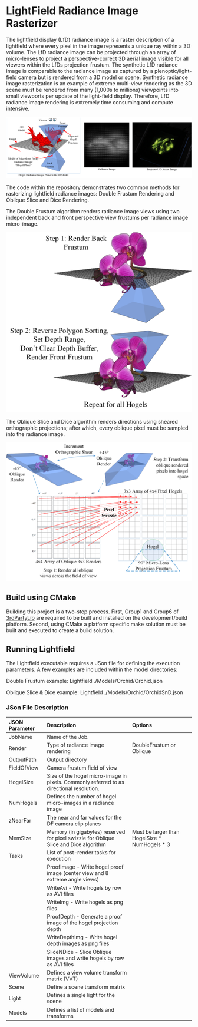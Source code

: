 # LightField Radiance Image Rasterizer

The lightfield display (LfD) radiance image is a raster description of a lightfield where every pixel in the image represents a unique ray within a 3D volume.  The LfD radiance image can be projected through an array of micro-lenses to project a perspective-correct 3D aerial image visible for all viewers within the LfDs projection frustum.  The synthetic LfD radiance image is comparable to the radiance image as captured by a plenoptic/light-field camera but is rendered from a 3D model or scene.  Synthetic radiance image rasterization is an example of extreme multi-view rendering as the 3D scene must be rendered from many (1,000s to millions) viewpoints into small viewports per update of the light-field display.  Therefore, LfD radiance image rendering is extremely time consuming and compute intensive. 

![Lightfield Rendering Definitions](../../Doc/Images/Definitions.png)

The code within the repository demonstrates two common methods for rasterizing lightfield radiance images: Double Frustum Rendering and Oblique Slice and Dice Rendering.

The Double Frustum algorithm renders radiance image views using two independent back and front perspective view frustums per radiance image micro-image. 

![Double Frustum Rendering](../../Doc/Images/DoubleFrustum.png)

The Oblique Slice and Dice algorithm renders directions using sheared orthographic projections; after which, every oblique pixel must be sampled into the radiance image.

![Oblique Slice and Dice](../../Doc/Images/Oblique.png)


## Build using CMake
Building this project is a two-step process.  First, Group1 and Group6 of [3rdPartyLib](https://github.com/TLBurnett3/3rdPartyLibs) are required to be built and installed on the development/build platform.  Second, using CMake a platform specific make solution must be built and executed to create a build solution. 

## Running Lightfield
The Lightfield executable requires a JSon file for defining the execution parameters.  A few examples are included within the model directories: 

Double Frustum example: Lightfield ./Models/Orchid/Orchid.json

Oblique Slice & Dice example: Lightfield ./Models/Orchid/OrchidSnD.json

### JSon File Description

| JSON Parameter    | Description                                                      | Options                                                 |
|:------------------|:-----------------------------------------------------------------|:--------------------------------------------------------|
| JobName           | Name of the Job.                                                 |                                                         |
| Render            | Type of radiance image rendering                                 | DoubleFrustum or Oblique                                |
| OutputPath        | Output directory                                                 |                                                         |
| FieldOfView       | Camera frustum field of view                                     |                                                         |
| HogelSize         | Size of the hogel micro-image in pixels.  Commonly referred to as directional resolution. |                                |
| NumHogels         | Defines the number of hogel micro-images in a radiance image     |                                                         | 
| zNearFar          | The near and far values for the DF camera clip planes            |                                                         |
| MemSize           | Memory (in gigabytes) reserved for pixel swizzle for Oblique Slice and Dice algorithm     | Must be larger than HogelSize * NumHogels  * 3          |
| Tasks             | List of post-render tasks for execution                          |                                                         |
|                   | ProofImage - Write hogel proof image (center view and 8 extreme angle views) |                                             |
|                   | WriteAvi - Write hogels by row as AVI files                      |                                                         |
|                   | WriteImg - Write hogels as png files                             |                                                         |
|                   | ProofDepth - Generate a proof image of the hogel projection depth |                                                        |
|                   | WriteDepthImg - Write hogel depth images as png files            |                                                         |
|                   | SliceNDice - Slice Oblique images and write hogels by row as AVI files  |                                                  |
| ViewVolume        | Defines a view volume transform matrix (VVT)                     |                                                         |
| Scene             | Define a scene transform matrix                                  |                                                         |
| Light             | Defines a single light for the scene                             |                                                         |
| Models            | Defines a list of models and transforms                          |                                                         |
